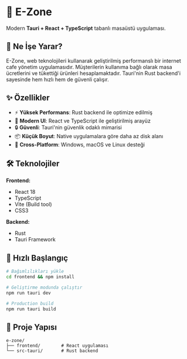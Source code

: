 # 🌟 E-Zone

Modern **Tauri + React + TypeScript** tabanlı masaüstü uygulaması.

## 🚀 Ne İşe Yarar?

E-Zone, web teknolojileri kullanarak geliştirilmiş performanslı bir internet cafe yönetim uygulamasıdır. Müşterilerin kullanıma bağlı olarak masa ücretlerini ve tükettiği ürünleri hesaplamaktadır. Tauri'nin Rust backend'i sayesinde hem hızlı hem de güvenli çalışır.

## ✨ Özellikler

- ⚡ **Yüksek Performans**: Rust backend ile optimize edilmiş
- 🎨 **Modern UI**: React ve TypeScript ile geliştirilmiş arayüz
- 🔒 **Güvenli**: Tauri'nin güvenlik odaklı mimarisi
- 📦 **Küçük Boyut**: Native uygulamalara göre daha az disk alanı
- 🔄 **Cross-Platform**: Windows, macOS ve Linux desteği

## 🛠 Teknolojiler

**Frontend:**
- React 18
- TypeScript
- Vite (Build tool)
- CSS3

**Backend:**
- Rust
- Tauri Framework

## 🚀 Hızlı Başlangıç

```bash
# Bağımlılıkları yükle
cd frontend && npm install

# Geliştirme modunda çalıştır
npm run tauri dev

# Production build
npm run tauri build
```

## 📁 Proje Yapısı

```
e-zone/
├── frontend/        # React uygulaması
└── src-tauri/       # Rust backend
```
